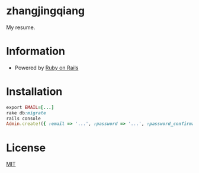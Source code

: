 zhangjingqiang
==============

My resume.

# Information

- Powered by [Ruby on Rails](http://rubyonrails.org)

# Installation

```ruby
export EMAIL=[...]
rake db:migrate
rails console
Admin.create!({ :email => '...', :password => '...', :password_confirmation => '...' })
```

# License

[MIT](http://opensource.org/licenses/MIT)